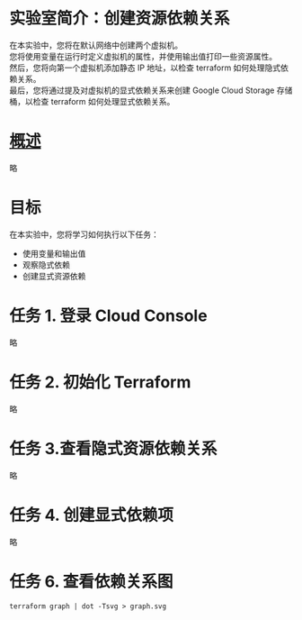 # 实验室简介：创建资源依赖关系
在本实验中，您将在默认网络中创建两个虚拟机。  
您将使用变量在运行时定义虚拟机的属性，并使用输出值打印一些资源属性。  
然后，您将向第一个虚拟机添加静态 IP 地址，以检查 terraform 如何处理隐式依赖关系。  
最后，您将通过提及对虚拟机的显式依赖关系来创建 Google Cloud Storage 存储桶，以检查 terraform 如何处理显式依赖关系。  

# [概述](https://www.cloudskillsboost.google/course_sessions/4998694/labs/357062)
略

# 目标
在本实验中，您将学习如何执行以下任务：
* 使用变量和输出值
* 观察隐式依赖
* 创建显式资源依赖

# 任务 1. 登录 Cloud Console
略

# 任务 2. 初始化 Terraform
略

# 任务 3.查看隐式资源依赖关系
略

# 任务 4. 创建显式依赖项
略

# 任务 6. 查看依赖关系图
```
terraform graph | dot -Tsvg > graph.svg
```
